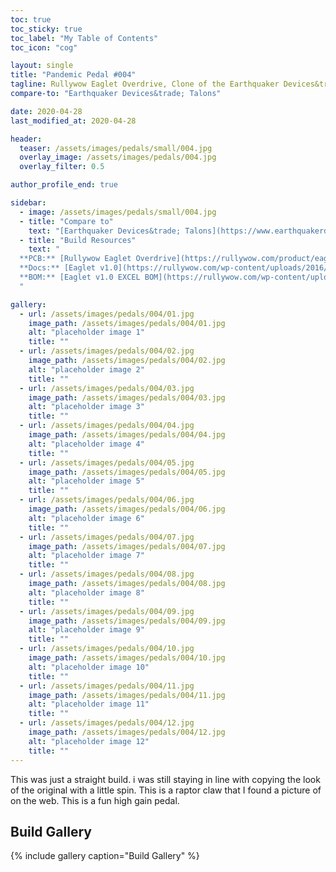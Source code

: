 ```yaml
---
toc: true
toc_sticky: true
toc_label: "My Table of Contents"
toc_icon: "cog"

layout: single
title: "Pandemic Pedal #004"
tagline: Rullywow Eaglet Overdrive, Clone of the Earthquaker Devices&trade; Talons
compare-to: "Earthquaker Devices&trade; Talons"

date: 2020-04-28
last_modified_at: 2020-04-28

header:
  teaser: /assets/images/pedals/small/004.jpg
  overlay_image: /assets/images/pedals/004.jpg
  overlay_filter: 0.5

author_profile_end: true

sidebar:
  - image: /assets/images/pedals/small/004.jpg
  - title: "Compare to"
    text: "[Earthquaker Devices&trade; Talons](https://www.earthquakerdevices.com/talons)"
  - title: "Build Resources"
    text: "
  **PCB:** [Rullywow Eaglet Overdrive](https://rullywow.com/product/eaglet-overdrive-talons-clone/)<br>
  **Docs:** [Eaglet v1.0](https://rullywow.com/wp-content/uploads/2016/01/Eaglet-v1.0.pdf)<br>
  **BOM:** [Eaglet v1.0 EXCEL BOM](https://rullywow.com/wp-content/uploads/2016/01/Eaglet-v1.0-EXCEL-BOM.xlsx)
  "

gallery:
  - url: /assets/images/pedals/004/01.jpg
    image_path: /assets/images/pedals/004/01.jpg
    alt: "placeholder image 1"
    title: ""
  - url: /assets/images/pedals/004/02.jpg
    image_path: /assets/images/pedals/004/02.jpg
    alt: "placeholder image 2"
    title: ""
  - url: /assets/images/pedals/004/03.jpg
    image_path: /assets/images/pedals/004/03.jpg
    alt: "placeholder image 3"
    title: ""
  - url: /assets/images/pedals/004/04.jpg
    image_path: /assets/images/pedals/004/04.jpg
    alt: "placeholder image 4"
    title: ""
  - url: /assets/images/pedals/004/05.jpg
    image_path: /assets/images/pedals/004/05.jpg
    alt: "placeholder image 5"
    title: ""
  - url: /assets/images/pedals/004/06.jpg
    image_path: /assets/images/pedals/004/06.jpg
    alt: "placeholder image 6"
    title: ""
  - url: /assets/images/pedals/004/07.jpg
    image_path: /assets/images/pedals/004/07.jpg
    alt: "placeholder image 7"
    title: ""
  - url: /assets/images/pedals/004/08.jpg
    image_path: /assets/images/pedals/004/08.jpg
    alt: "placeholder image 8"
    title: ""
  - url: /assets/images/pedals/004/09.jpg
    image_path: /assets/images/pedals/004/09.jpg
    alt: "placeholder image 9"
    title: ""
  - url: /assets/images/pedals/004/10.jpg
    image_path: /assets/images/pedals/004/10.jpg
    alt: "placeholder image 10"
    title: ""
  - url: /assets/images/pedals/004/11.jpg
    image_path: /assets/images/pedals/004/11.jpg
    alt: "placeholder image 11"
    title: ""
  - url: /assets/images/pedals/004/12.jpg
    image_path: /assets/images/pedals/004/12.jpg
    alt: "placeholder image 12"
    title: ""
---
```


This was just a straight build. i was still staying in line with copying the look of the original with a little spin. This is a raptor claw that I found a picture of on the web. This is a fun high gain pedal.

## Build Gallery ## 

{% include gallery caption="Build Gallery" %}